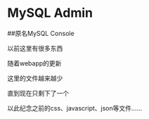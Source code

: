 # MySQL Admin
##原名MySQL Console

以前这里有很多东西

随着webapp的更新

这里的文件越来越少

直到现在只剩下了一个

以此纪念之前的css、javascript、json等文件……
